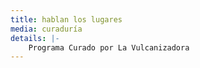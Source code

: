 ```yaml
---
title: hablan los lugares
media: curaduría
details: |-
    Programa Curado por La Vulcanizadora
---
```

